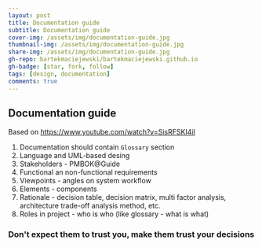 ```yaml
---
layout: post
title: Documentation guide
subtitle: Documentation guide
cover-img: /assets/img/documentation-guide.jpg
thumbnail-img: /assets/img/documentation-guide.jpg
share-img: /assets/img/documentation-guide.jpg
gh-repo: bartekmaciejewski/bartekmaciejewski.github.io
gh-badge: [star, fork, follow]
tags: [design, documentation]
comments: true
---
```


## Documentation guide

Based on https://www.youtube.com/watch?v=SisRFSKI4iI

1. Documentation should contain `Glossary` section
2. Language and UML-based desing
3. Stakeholders - PMBOK@Guide
4. Functional an non-functional requirements
5. Viewpoints - angles on system workflow
6. Elements - components
7. Rationale - decision table, decision matrix, multi factor analysis, architecture trade-off analysis method, etc.
8. Roles in project - who is who (like glossary - what is what)

### Don't expect them to trust you, make them trust your decisions
